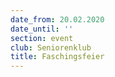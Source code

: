 ```yaml
---
date_from: 20.02.2020
date_until: ''
section: event
club: Seniorenklub
title: Faschingsfeier
---
```


